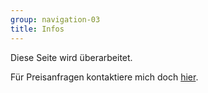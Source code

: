 ```yaml
---
group: navigation-03
title: Infos
---
```




Diese Seite wird überarbeitet.

Für Preisanfragen kontaktiere mich doch [hier](http://micheledekker.ch/kontakt/).




 




